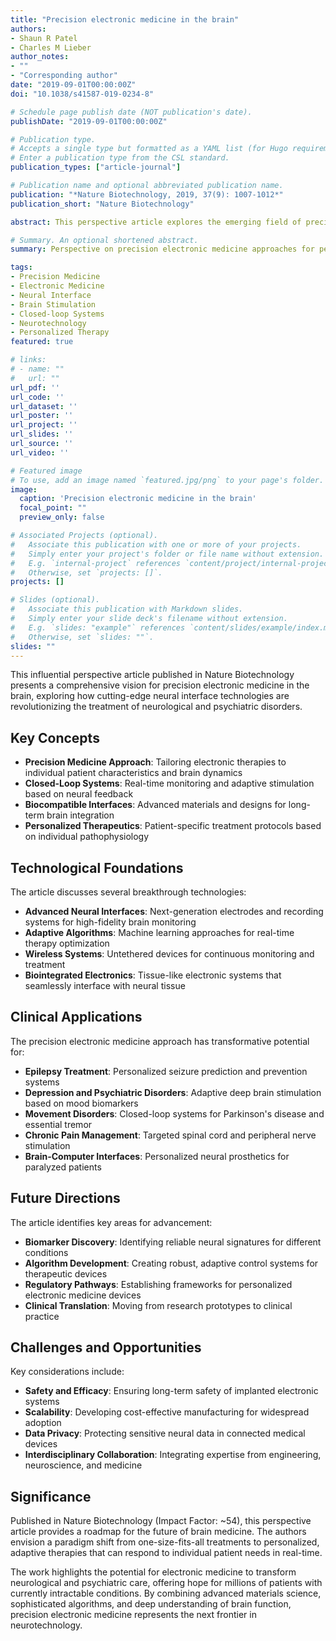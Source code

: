 ```yaml
---
title: "Precision electronic medicine in the brain"
authors:
- Shaun R Patel
- Charles M Lieber
author_notes:
- ""
- "Corresponding author"
date: "2019-09-01T00:00:00Z"
doi: "10.1038/s41587-019-0234-8"

# Schedule page publish date (NOT publication's date).
publishDate: "2019-09-01T00:00:00Z"

# Publication type.
# Accepts a single type but formatted as a YAML list (for Hugo requirements).
# Enter a publication type from the CSL standard.
publication_types: ["article-journal"]

# Publication name and optional abbreviated publication name.
publication: "*Nature Biotechnology, 2019, 37(9): 1007-1012*"
publication_short: "Nature Biotechnology"

abstract: This perspective article explores the emerging field of precision electronic medicine in the brain, highlighting how advanced neural interface technologies are enabling personalized therapeutic approaches for neurological and psychiatric disorders. The work discusses the convergence of electronics, neuroscience, and medicine to create targeted, patient-specific treatments that can adapt to individual brain dynamics and pathophysiology. Key topics include closed-loop neurostimulation systems, biocompatible neural interfaces, and the potential for real-time monitoring and modulation of brain activity.

# Summary. An optional shortened abstract.
summary: Perspective on precision electronic medicine approaches for personalized brain therapies using advanced neural interface technologies and closed-loop systems.

tags:
- Precision Medicine
- Electronic Medicine
- Neural Interface
- Brain Stimulation
- Closed-loop Systems
- Neurotechnology
- Personalized Therapy
featured: true

# links:
# - name: ""
#   url: ""
url_pdf: ''
url_code: ''
url_dataset: ''
url_poster: ''
url_project: ''
url_slides: ''
url_source: ''
url_video: ''

# Featured image
# To use, add an image named `featured.jpg/png` to your page's folder. 
image:
  caption: 'Precision electronic medicine in the brain'
  focal_point: ""
  preview_only: false

# Associated Projects (optional).
#   Associate this publication with one or more of your projects.
#   Simply enter your project's folder or file name without extension.
#   E.g. `internal-project` references `content/project/internal-project/index.md`.
#   Otherwise, set `projects: []`.
projects: []

# Slides (optional).
#   Associate this publication with Markdown slides.
#   Simply enter your slide deck's filename without extension.
#   E.g. `slides: "example"` references `content/slides/example/index.md`.
#   Otherwise, set `slides: ""`.
slides: ""
---
```


This influential perspective article published in Nature Biotechnology presents a comprehensive vision for precision electronic medicine in the brain, exploring how cutting-edge neural interface technologies are revolutionizing the treatment of neurological and psychiatric disorders.

## Key Concepts

- **Precision Medicine Approach**: Tailoring electronic therapies to individual patient characteristics and brain dynamics
- **Closed-Loop Systems**: Real-time monitoring and adaptive stimulation based on neural feedback
- **Biocompatible Interfaces**: Advanced materials and designs for long-term brain integration
- **Personalized Therapeutics**: Patient-specific treatment protocols based on individual pathophysiology

## Technological Foundations

The article discusses several breakthrough technologies:

- **Advanced Neural Interfaces**: Next-generation electrodes and recording systems for high-fidelity brain monitoring
- **Adaptive Algorithms**: Machine learning approaches for real-time therapy optimization
- **Wireless Systems**: Untethered devices for continuous monitoring and treatment
- **Biointegrated Electronics**: Tissue-like electronic systems that seamlessly interface with neural tissue

## Clinical Applications

The precision electronic medicine approach has transformative potential for:

- **Epilepsy Treatment**: Personalized seizure prediction and prevention systems
- **Depression and Psychiatric Disorders**: Adaptive deep brain stimulation based on mood biomarkers
- **Movement Disorders**: Closed-loop systems for Parkinson's disease and essential tremor
- **Chronic Pain Management**: Targeted spinal cord and peripheral nerve stimulation
- **Brain-Computer Interfaces**: Personalized neural prosthetics for paralyzed patients

## Future Directions

The article identifies key areas for advancement:

- **Biomarker Discovery**: Identifying reliable neural signatures for different conditions
- **Algorithm Development**: Creating robust, adaptive control systems for therapeutic devices
- **Regulatory Pathways**: Establishing frameworks for personalized electronic medicine devices
- **Clinical Translation**: Moving from research prototypes to clinical practice

## Challenges and Opportunities

Key considerations include:

- **Safety and Efficacy**: Ensuring long-term safety of implanted electronic systems
- **Scalability**: Developing cost-effective manufacturing for widespread adoption
- **Data Privacy**: Protecting sensitive neural data in connected medical devices
- **Interdisciplinary Collaboration**: Integrating expertise from engineering, neuroscience, and medicine

## Significance

Published in Nature Biotechnology (Impact Factor: ~54), this perspective article provides a roadmap for the future of brain medicine. The authors envision a paradigm shift from one-size-fits-all treatments to personalized, adaptive therapies that can respond to individual patient needs in real-time.

The work highlights the potential for electronic medicine to transform neurological and psychiatric care, offering hope for millions of patients with currently intractable conditions. By combining advanced materials science, sophisticated algorithms, and deep understanding of brain function, precision electronic medicine represents the next frontier in neurotechnology.
